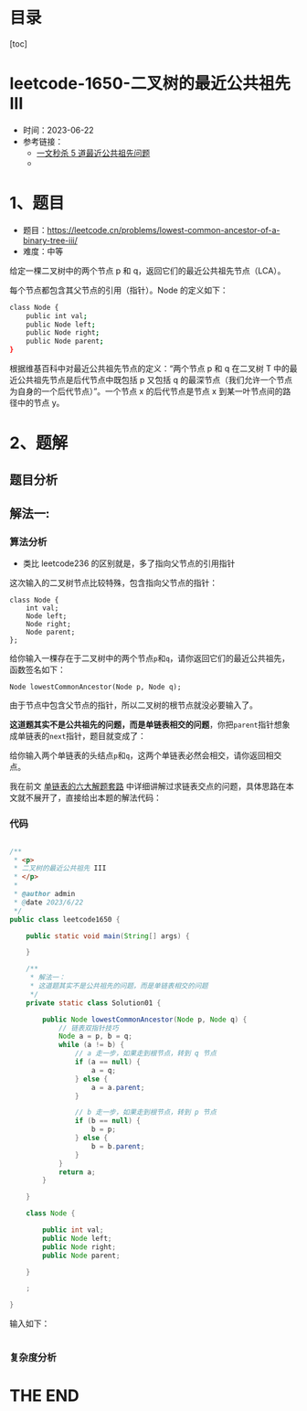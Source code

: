 # 目录

[toc]

# leetcode-1650-二叉树的最近公共祖先 III

- 时间：2023-06-22
- 参考链接：
  - [一文秒杀 5 道最近公共祖先问题](https://mp.weixin.qq.com/s/njl6nuid0aalZdH5tuDpqQ)
  - 



# 1、题目

- 题目：https://leetcode.cn/problems/lowest-common-ancestor-of-a-binary-tree-iii/
- 难度：中等



给定一棵二叉树中的两个节点 p 和 q，返回它们的最近公共祖先节点（LCA）。

每个节点都包含其父节点的引用（指针）。Node 的定义如下：

```sh
class Node {
    public int val;
    public Node left;
    public Node right;
    public Node parent;
}
```

根据维基百科中对最近公共祖先节点的定义：“两个节点 p 和 q 在二叉树 T 中的最近公共祖先节点是后代节点中既包括 p 又包括 q 的最深节点（我们允许一个节点为自身的一个后代节点）”。一个节点 x 的后代节点是节点 x 到某一叶节点间的路径中的节点 y。





# 2、题解

## 题目分析



## 解法一: 

### 算法分析

- 类比 leetcode236 的区别就是，多了指向父节点的引用指针

这次输入的二叉树节点比较特殊，包含指向父节点的指针：

```
class Node {
    int val;
    Node left;
    Node right;
    Node parent;
};
```

给你输入一棵存在于二叉树中的两个节点`p`和`q`，请你返回它们的最近公共祖先，函数签名如下：

```
Node lowestCommonAncestor(Node p, Node q);
```

由于节点中包含父节点的指针，所以二叉树的根节点就没必要输入了。

**这道题其实不是公共祖先的问题，而是单链表相交的问题**，你把`parent`指针想象成单链表的`next`指针，题目就变成了：

给你输入两个单链表的头结点`p`和`q`，这两个单链表必然会相交，请你返回相交点。

我在前文 [单链表的六大解题套路](https://mp.weixin.qq.com/s?__biz=MzAxODQxMDM0Mw==&mid=2247492022&idx=1&sn=35f6cb8ab60794f8f52338fab3e5cda5&scene=21#wechat_redirect) 中详细讲解过求链表交点的问题，具体思路在本文就不展开了，直接给出本题的解法代码：

### 代码

```java

/**
 * <p>
 * 二叉树的最近公共祖先 III
 * </p>
 *
 * @author admin
 * @date 2023/6/22
 */
public class leetcode1650 {

    public static void main(String[] args) {

    }

    /**
     * 解法一：
     * 这道题其实不是公共祖先的问题，而是单链表相交的问题
     */
    private static class Solution01 {

        public Node lowestCommonAncestor(Node p, Node q) {
            // 链表双指针技巧
            Node a = p, b = q;
            while (a != b) {
                // a 走一步，如果走到根节点，转到 q 节点
                if (a == null) {
                    a = q;
                } else {
                    a = a.parent;
                }

                // b 走一步，如果走到根节点，转到 p 节点
                if (b == null) {
                    b = p;
                } else {
                    b = b.parent;
                }
            }
            return a;
        }

    }

    class Node {

        public int val;
        public Node left;
        public Node right;
        public Node parent;

    }

    ;

}

```

输入如下：

```java

```





### 复杂度分析





# THE END